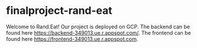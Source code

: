 # finalproject-rand-eat

Welcome to Rand.Eat! Our project is deployed on GCP. The backend can be found here https://backend-349013.ue.r.appspot.com/. The frontend can be found here https://frontend-349013.ue.r.appspot.com.
